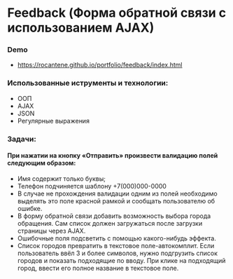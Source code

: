 # Feedback (Форма обратной связи с использованием  AJAX)

### Demo
* https://rocantene.github.io/portfolio/feedback/index.html
### Использованные иструменты и технологии:
* ООП
* AJAX
* JSON
* Регулярные выражения
### Задачи:
####  При нажатии на кнопку «Отправить» произвести валидацию полей следующим образом:
* Имя содержит только буквы;
* Телефон подчиняется шаблону +7(000)000-0000
* В случае не прохождения валидации одним из полей необходимо выделять это поле красной рамкой и сообщать пользователю об ошибке.
* В форму обратной связи добавить возможность выбора города обращения. Сам список должен загружаться после загрузки страницы через AJAX.
* Ошибочные поля подсветить с помощью какого-нибудь эффекта.
* Список городов превратить в текстовое поле-автокомплит. Если пользователь ввёл 3 и более символов, нужно подгрузить список городов и показать подходящие по вводу. При клике на подходящий город, ввести его полное название в текстовое поле.


